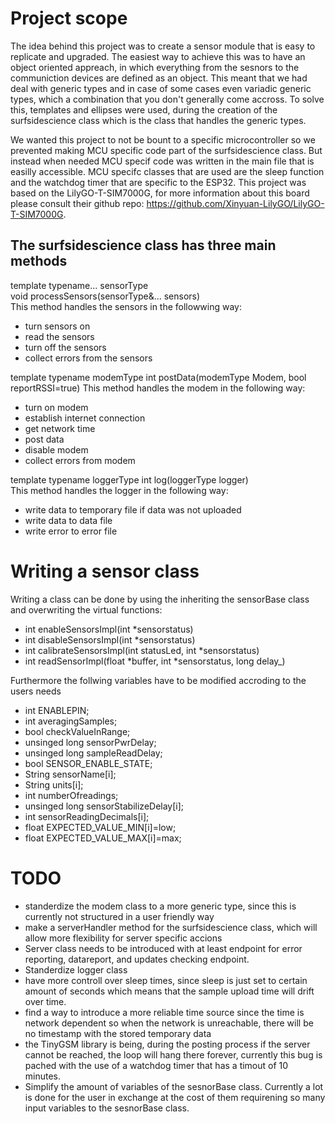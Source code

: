 # Project scope
The idea behind this project was to create a sensor module that is easy to replicate and upgraded.
The easiest way to achieve this was to have an object oriented appreach, in which everything from the sesnors to the communiction devices are defined as an object.
This meant that we had deal with generic types and in case of some cases even variadic generic types, which a combination that you don't generally come accross.
To solve this, templates and ellipses were used, during the creation of the surfsidescience class which is the class that handles the generic types.

We wanted this project to not be bount to a specific microcontroller so we prevented making MCU specific code part of the surfsidescience class. But instead when needed MCU specif code was written in the main file that is easilly accessible.
MCU specifc classes that are used are the sleep function and the watchdog timer that are specific to the ESP32. This project was based on the LilyGO-T-SIM7000G, for more information about this board please consult their github repo: https://github.com/Xinyuan-LilyGO/LilyGO-T-SIM7000G.

## The surfsidescience class has three main methods

template typename... sensorType <br>
void processSensors(sensorType&... sensors)\
This method handles the sensors in the followwing way:
- turn sensors on
- read the sensors
- turn off the sensors
- collect errors from the sensors

template typename modemType
int postData(modemType Modem, bool reportRSSI=true) 
This method handles the modem in the following way:
- turn on modem
- establish internet connection
- get network time
- post data
- disable modem
- collect errors from modem

template typename loggerType
int log(loggerType logger)<br />
This method handles the logger in the following way:
- write data to temporary file if data was not uploaded
- write data to data file
- write error to error file

# Writing a sensor class
Writing a class can be done by using the inheriting the sensorBase class and overwriting the virtual functions:
- int enableSensorsImpl(int *sensorstatus)
- int disableSensorsImpl(int *sensorstatus)
- int calibrateSensorsImpl(int statusLed, int *sensorstatus)
- int readSensorImpl(float *buffer, int *sensorstatus, long delay_)

Furthermore the follwing variables have to be modified accroding to the users needs
- int ENABLEPIN;
- int averagingSamples;
- bool checkValueInRange;
- unsinged long sensorPwrDelay;
- unsinged long sampleReadDelay;
- bool SENSOR_ENABLE_STATE;
- String sensorName[i];
- String units[i];
- int numberOfreadings;
- unsinged long sensorStabilizeDelay[i];
- int sensorReadingDecimals[i];
- float EXPECTED_VALUE_MIN[i]=low;
- float EXPECTED_VALUE_MAX[i]=max;


# TODO
- standerdize the modem class to a more generic type, since this is currently not structured in a user friendly way
- make a serverHandler method for the surfsidescience class, which will allow more flexibility for server specific accions
- Server class needs to be introduced with at least endpoint for error reporting, datareport, and updates checking endpoint.
- Standerdize logger class 
- have more controll over sleep times, since sleep is just set to certain amount of seconds which means that the sample upload time will drift over time.
- find a way to introduce a more reliable time source since the time is network dependent so when the network is unreachable, there will be no timestamp with the stored temporary data
- the TinyGSM library is being, during the posting process if the server cannot be reached, the loop will hang there forever, currently this bug is pached with the use of a watchdog timer that has a timout of 10 minutes.
- Simplify the amount of variables of the sesnorBase class. Currently a lot is done for the user in exchange at the cost of them requirening so many input variables to the sesnorBase class.
